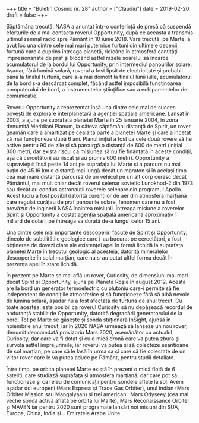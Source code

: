+++
title = "Buletin Cosmic nr. 28"
author = ["Claudiu"]
date = 2019-02-20
draft = false
+++

Săptămâna trecută, NASA a anunțat într-o conferință de presă că suspendă eforturile de a mai contacta roverul Opportunity, după ce aceasta a transmis ultimul semnal radio spre Pământ în 10 iunie 2018. Vara trecută, pe Marte, a avut loc una dintre cele mai mari puternice furtuni din ultimele decenii, furtună care a cuprins întreaga planetă, ridicând în atmosferă cantități impresionanate de praf și blocând astfel razele soarelui să încarce acumulatorul de la bordul lui Opportunity, prin intermediul panourilor solare. Așadar, fără lumină solară, roverul a fost lipsit de electricitate și probabil până la finalul furtunii, care s-a mai domolit la finalul lunii iulie, acumulatorul de la bord s-a descărcat complet, făcând astfel imposibilă funcținoarea computerului de bord, a instrumentelor științifice sau a echipamentelor de comunicație.

Roverul Opportunity a reprezentat însă una dintre cele mai de succes povești de explorare interplanetară a agenției spațiale americane. Lansat în 2003, a ajuns pe suprafața planetei Marte în 25 ianuarie 2004, în zona denumită Meridiani Planum, la câteva săptămâni distanță de Spirit, un rover geamăn care a amartizat pe cealaltă parte a planetei Marte și care a încetat să mai funcționeze după 6 ani. Planul inițial a fost ca cele două rovere să fie active pentru 90 de zile și să parcurgă o distanță de 600 de metri (inițial 300 metri, dar exista riscul ca misiunea să nu fie finanțată în aceste condiții, așa că cercetătorii au riscat și au promis 600 metri). Opportunity a supraviețuit însă peste 14 ani pe suprafața lui Marte și a parcurs nu mai puțin de 45.16 km o distanță mai lungă decât un maraton și în același timp cea mai mare distanță parcursă de un vehicul pe un alt corp ceresc decât Pământul, mai mult chiar decât roverul selenar sovietic Lunokhod-2 din 1973 sau decât au condus astronauții roverele selenare din programul Apollo. Acest lucru a fost posibil datorită curenților de aer din atmosfera marțiană care regulat curățau de praf panourile solare, fenomen care nu a fost prevăzut de inginerii NASA înaintea misiunii. Întreaga misiune a roverelor Spirit și Opportunity a costat agenția spațială americană aproximativ 1 miliard de dolari, pe întreaga sa durată de-a lungul celor 15 ani.

Una dintre cele mai importante descoperiri făcute de Spirit și Opportunity, dincolo de subtilitățile geologice care i-au bucurat pe cercetători, a fost obținerea de dovezi clare ale existenței apei în formă lichidă la suprafața planetei Marte în trecutul geologic al acesteia, datorită mineralelor descoperite în solul marțian, care nu s-au putut altfel forma decât în prezența apei în stare lichidă.

În prezent pe Marte se mai află un rover, Curiosity, de dimensiuni mai mari decât Spirit și Opportunity, ajuns pe Planeta Roșie în august 2012. Acesta are la bord un generator termoelectric cu plutoniu care-i permite să fie independent de condițiile atmosferice și să funcționeze fără să aibă nevoie de lumina solară, așadar nu a fost afectată de furtuna de anul trecut. Cu toate acestea, este posibil ca roverul Curiosity să nu depășeacă recordul de anduranță stabilit de Opportunity, datorită degradării generatorului de la bord. Tot pe Marte se găsește și sonda staționară InSight, ajunsă în noiembrie anul trecut, iar în 2020 NASA urmează să lanseze un nou rover, denumit deocamdată provizoriu Mars 2020, asemănător cu actualul Curiosity, dar care va fi dotat și cu o mică dronă care va putea zbura și survola astfel împrejurimile, iar roverul va putea și să colecteze eșantioane de sol marțian, pe care să le lasă în urma sa și care să fie colectate de un viitor rover care le va putea aduce pe Pământ, pentru studii detaliate.

Între timp, pe orbita planetei Marte există în prezent o mică flotă de 6 sateliți, care studiază suprafața și atmosfera marțiană, dar care pot să funcționeze și ca releu de comunicații pentru sondele aflate la sol. Avem așadar doi europeni (Mars Express și Trace Gas Orbiter), unul indian (Mars Orbiter Mission sau Mangalyaan) și trei americani: Mars Odyseey (cea mai veche sondă activă aflată pe orbita lui Marte), Mars Reconaissance Orbiter și MAVEN iar pentru 2020 sunt programate lansări noi misiuni din SUA, Europa, China, India și… Emiratele Arabe Unite.